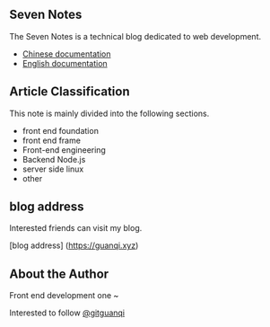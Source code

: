 ## Seven Notes

The Seven Notes is a technical blog dedicated to web development.

+ [Chinese documentation](README.md)
+ [English documentation](zh-CN.md)

## Article Classification

This note is mainly divided into the following sections.

+ front end foundation
+ front end frame
+ Front-end engineering
+ Backend Node.js
+ server side linux
+ other

## blog address

Interested friends can visit my blog.

[blog address] (https://guanqi.xyz)

## About the Author

Front end development one ~

Interested to follow [@gitguanqi](https://github.com/gitguanqi)